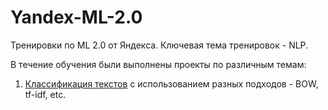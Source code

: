 # Yandex-ML-2.0
Тренировки по ML 2.0 от Яндекса. Ключевая тема тренировок - NLP.

В течение обучения были выполнены проекты по различным темам:
1. [Классификация текстов](https://github.com/avdeyFur/Yandex-ML-2.0/blob/main/TExtClassification_different_approaches.ipynb) с использованием разных подходов - BOW, tf-idf, etc.
